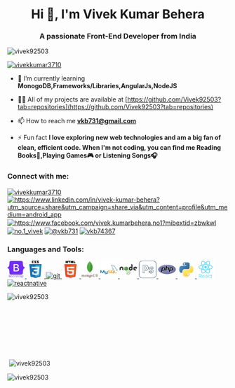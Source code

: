 <h1 align="center">Hi 👋, I'm Vivek Kumar Behera</h1>
<h3 align="center">A passionate Front-End Developer from India</h3>

<p align="left"> <img src="https://komarev.com/ghpvc/?username=vivek92503&label=Profile%20views&color=0e75b6&style=flat" alt="vivek92503" /> </p>

<p align="left"> <a href="https://twitter.com/vivekkumar3710" target="blank"><img src="https://img.shields.io/twitter/follow/vivekkumar3710?logo=twitter&style=for-the-badge" alt="vivekkumar3710" /></a> </p>

- 🌱 I’m currently learning **MonogoDB,Frameworks/Libraries,AngularJs,NodeJS**

- 👨‍💻 All of my projects are available at [https://github.com/Vivek92503?tab=repositories](https://github.com/Vivek92503?tab=repositories)

- 📫 How to reach me **vkb731@gmail.com**

- ⚡ Fun fact **I love exploring new web technologies and am a big fan of clean, efficient code. When I'm not coding, you can find me Reading Books📕,Playing Games🎮 or Listening Songs🎧**

<h3 align="left">Connect with me:</h3>
<p align="left">
<a href="https://twitter.com/vivekkumar3710" target="blank"><img align="center" src="https://raw.githubusercontent.com/rahuldkjain/github-profile-readme-generator/master/src/images/icons/Social/twitter.svg" alt="vivekkumar3710" height="30" width="40" /></a>
<a href="https://linkedin.com/in/https://www.linkedin.com/in/vivek-kumar-behera?utm_source=share&utm_campaign=share_via&utm_content=profile&utm_medium=android_app" target="blank"><img align="center" src="https://raw.githubusercontent.com/rahuldkjain/github-profile-readme-generator/master/src/images/icons/Social/linked-in-alt.svg" alt="https://www.linkedin.com/in/vivek-kumar-behera?utm_source=share&utm_campaign=share_via&utm_content=profile&utm_medium=android_app" height="30" width="40" /></a>
<a href="https://fb.com/https://www.facebook.com/vivek.kumarbehera.no1?mibextid=zbwkwl" target="blank"><img align="center" src="https://raw.githubusercontent.com/rahuldkjain/github-profile-readme-generator/master/src/images/icons/Social/facebook.svg" alt="https://www.facebook.com/vivek.kumarbehera.no1?mibextid=zbwkwl" height="30" width="40" /></a>
<a href="https://instagram.com/no.1_vivek" target="blank"><img align="center" src="https://raw.githubusercontent.com/rahuldkjain/github-profile-readme-generator/master/src/images/icons/Social/instagram.svg" alt="no.1_vivek" height="30" width="40" /></a>
<a href="https://www.hackerrank.com/@vkb731" target="blank"><img align="center" src="https://raw.githubusercontent.com/rahuldkjain/github-profile-readme-generator/master/src/images/icons/Social/hackerrank.svg" alt="@vkb731" height="30" width="40" /></a>
<a href="https://auth.geeksforgeeks.org/user/vkb74367" target="blank"><img align="center" src="https://raw.githubusercontent.com/rahuldkjain/github-profile-readme-generator/master/src/images/icons/Social/geeks-for-geeks.svg" alt="vkb74367" height="30" width="40" /></a>
</p>

<h3 align="left">Languages and Tools:</h3>
<p align="left"> <a href="https://getbootstrap.com" target="_blank" rel="noreferrer"> <img src="https://raw.githubusercontent.com/devicons/devicon/master/icons/bootstrap/bootstrap-plain-wordmark.svg" alt="bootstrap" width="40" height="40"/> </a> <a href="https://www.w3schools.com/css/" target="_blank" rel="noreferrer"> <img src="https://raw.githubusercontent.com/devicons/devicon/master/icons/css3/css3-original-wordmark.svg" alt="css3" width="40" height="40"/> </a> <a href="https://git-scm.com/" target="_blank" rel="noreferrer"> <img src="https://www.vectorlogo.zone/logos/git-scm/git-scm-icon.svg" alt="git" width="40" height="40"/> </a> <a href="https://www.w3.org/html/" target="_blank" rel="noreferrer"> <img src="https://raw.githubusercontent.com/devicons/devicon/master/icons/html5/html5-original-wordmark.svg" alt="html5" width="40" height="40"/> </a> <a href="https://www.mongodb.com/" target="_blank" rel="noreferrer"> <img src="https://raw.githubusercontent.com/devicons/devicon/master/icons/mongodb/mongodb-original-wordmark.svg" alt="mongodb" width="40" height="40"/> </a> <a href="https://www.mysql.com/" target="_blank" rel="noreferrer"> <img src="https://raw.githubusercontent.com/devicons/devicon/master/icons/mysql/mysql-original-wordmark.svg" alt="mysql" width="40" height="40"/> </a> <a href="https://nodejs.org" target="_blank" rel="noreferrer"> <img src="https://raw.githubusercontent.com/devicons/devicon/master/icons/nodejs/nodejs-original-wordmark.svg" alt="nodejs" width="40" height="40"/> </a> <a href="https://www.photoshop.com/en" target="_blank" rel="noreferrer"> <img src="https://raw.githubusercontent.com/devicons/devicon/master/icons/photoshop/photoshop-line.svg" alt="photoshop" width="40" height="40"/> </a> <a href="https://www.php.net" target="_blank" rel="noreferrer"> <img src="https://raw.githubusercontent.com/devicons/devicon/master/icons/php/php-original.svg" alt="php" width="40" height="40"/> </a> <a href="https://www.python.org" target="_blank" rel="noreferrer"> <img src="https://raw.githubusercontent.com/devicons/devicon/master/icons/python/python-original.svg" alt="python" width="40" height="40"/> </a> <a href="https://reactjs.org/" target="_blank" rel="noreferrer"> <img src="https://raw.githubusercontent.com/devicons/devicon/master/icons/react/react-original-wordmark.svg" alt="react" width="40" height="40"/> </a> <a href="https://reactnative.dev/" target="_blank" rel="noreferrer"> <img src="https://reactnative.dev/img/header_logo.svg" alt="reactnative" width="40" height="40"/> </a> </p>

<p><img align="left" src="https://github-readme-stats.vercel.app/api/top-langs?username=vivek92503&show_icons=true&locale=en&layout=compact" alt="vivek92503" /></p></br></br></br></br></br></br></br></br>

<p>&nbsp;<img align="center" src="https://github-readme-stats.vercel.app/api?username=vivek92503&show_icons=true&locale=en" alt="vivek92503" /></p>

<p><img align="center" src="https://github-readme-streak-stats.herokuapp.com/?user=vivek92503&" alt="vivek92503" /></p>
